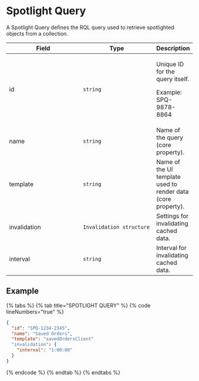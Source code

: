 # Spotlight Query

A Spotlight Query defines the RQL query used to retrieve spotlighted objects from a collection.

<table><thead><tr><th width="208">Field</th><th width="203">Type</th><th>Description</th></tr></thead><tbody><tr><td>id</td><td><code>string</code></td><td><p>Unique ID for the query itself. </p><p>Example: SPQ-9878-8864</p></td></tr><tr><td>name</td><td><code>string</code></td><td>Name of the query (core property).</td></tr><tr><td>template</td><td><code>string</code></td><td>Name of the UI template used to render data (core property).</td></tr><tr><td>invalidation</td><td><code>Invalidation structure</code></td><td>Settings for invalidating cached data.</td></tr><tr><td>interval</td><td><code>string</code></td><td>Interval for invalidating cached data.</td></tr></tbody></table>

## Example

{% tabs %}
{% tab title="SPOTLIGHT QUERY" %}
{% code lineNumbers="true" %}
```json
{
  "id": "SPQ-1234-2345",
  "name": "Saved Orders",
  "template": "savedOrdersClient"
  "invalidation": {
    "interval": "1:00:00"
  }
}
```
{% endcode %}
{% endtab %}
{% endtabs %}
